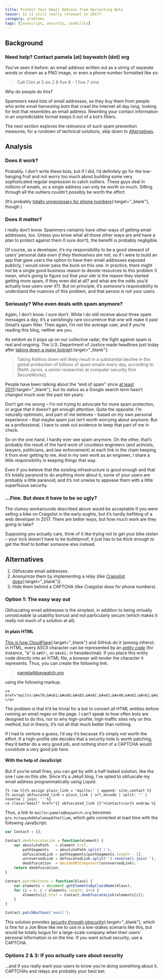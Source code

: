 ```yaml
---
title: Protect Your Email Address from Harvesting Bots
teaser: Is it still really relevant in 2017?
category: problems
tags: [javascript, security, usability]
---
```


Background
----------

### Need help? Contact pamela (at) baywatch (dot) org

You’ve seen it before: an email address written out as a string of separate words or shown as a PNG image, or even a phone number formatted like so:

> Call Clint at 5 six 2 8 five 8 - 1 five 7 nine

Why do people do this?

Spammers need lists of email addresses, so they buy them from people who write <dfn>email harvesting bots</dfn> that crawl the Internet all day long, looking for text that resembles an email address. Rewriting your contact information in an unpredictable format keeps it out of a bot’s filters.

The next section explores the _relevance_ of such spam prevention measures; for a rundown of technical solutions, skip down to [Alternatives][tldr].

Analysis
--------

### Does it work?

Probably. I don’t write these bots, but if I did, I’d definitely go for the low-hanging fruit and not worry too much about building some very sophisticated regular expression to catch outliers. These guys deal in _millions_ of emails, so a single address can only be worth so much. Sifting through all the outliers couldn’t possibly be worth the effort.

(It’s probably [totally unnecessary for phone numbers][phn]{:target="_blank"}, though.)

### Does it matter?

I really don’t know. Spammers certainly have other ways of getting email addresses, too. Unless you know what all those other ways are and have a plan to protect against them (I sure don’t), the benefit is probably negligible.

Of course, as a developer, it’s my responsibility to be a good steward of users’ personal data _even if they themselves are not,_ so if I were to build an app that gave users the option to have their email addresses exposed publicly, I would _never_ pass the buck on this one. In practice, there might not be a single good business reason to devote resources to this problem (I mean, who’s going to figure out that _your site_ is the reason they started getting more spam, if they even did at all? and what are the odds you’d actually lose users over it?). But on principle, it’s _someone’s_ responsibility to understand the nuances of this problem, and that person is not your users.

### Seriously? Who even deals with spam anymore?

Again, I don’t know. _I_ sure don’t. While I do still receive about three spam messages a day, it’s a vanishingly rare occurrence that one will make it past Gmail’s spam filter. Then again, I’m not the average user, and if you’re reading this blog, neither are you.

As seldom as it pops up on our collective radar, the fight against spam is real and ongoing. The U.S. Department of Justice made headlines just today after [taking down a major botnet][kel]{:target="_blank"}:

> Taking Kelihos down will likely result in a substantial decline in the global
> production of billions of spam emails every day, according to [Keith Jarvis,
> a senior researcher at computer security firm SecureWorks]. 

People have been talking about the “end of spam” since [at least 2011][atl]{:target="_blank"}, but its status as a Google search term hasn’t changed much over the past ten years:

<script type="text/javascript" src="https://ssl.gstatic.com/trends_nrtr/981_RC01/embed_loader.js"></script>
<script type="text/javascript">
  trends.embed.renderExploreWidget("TIMESERIES", {"comparisonItem":[{"keyword":"email spam","geo":"","time":"all"}],"category":0,"property":""}, {"exploreQuery":"date=all&q=email%20spam","guestPath":"https://trends.google.com:443/trends/embed/"});
</script>

Don’t get me wrong – I’m not trying to advocate for more spam protection, or argue that it doesn’t get enough attention. Quite the opposite: I’m naturally optimistic, and part of me believes – based on my own personal experience – that maybe spam just isn’t worth worrying about anymore. But as a professional, I have to seek out evidence to keep that part of me in check.

So on the one hand, I hardly ever see spam anymore. On the other, that’s probably the result of the hard work of countless engineers (and activists, lawyers, politicians, and law enforcement) at each link in the chain keeping it from ever getting to me. And in my own work as an engineer, I share a little responsibility in keeping things that way.

Even if you believe that the existing infrastructure is good enough and that it’s totally paranoid to do anything more about it, some of your users are probably a little paranoid, and it’s not unwise to appease them with a little superfluous security.

### ...Fine. But does it have to be so ugly?

The clumsy workarounds described above would be acceptable if you were selling a bike on Craigslist in the early aughts, but it’s hardly befitting of a web developer in 2017. There are better ways, but how much work are they going to take?

Supposing you actually care, think of it like trying not to get your bike stolen – your lock doesn’t have to be bulletproof; it just has to be thick enough to get the thief to bother someone else instead.

Alternatives
------------

1. Obfuscate email addresses.
2. Anonymize them by implementing a relay (like [Craigslist does][cl]{:target="_blank"}).
3. Hide them behind a CAPTCHA (like Craigslist does for phone numbers).

### Option 1: The easy way out

Obfuscating email addresses is the simplest, in addition to being virtually unnoticeable (a usability bonus) and not particularly secure (which makes it really not much of a solution at all).

#### In plain HTML

[This is how CloudFlare][cf]{:target="_blank"} and GitHub do it (among others): in HTML, every ASCII character can be represented by an <dfn><a href="http://www.freeformatter.com/html-entities.html" target="_blank">entity code</a></dfn> (for instance, “a” is `&#97;`, or `&#x61;` in hexadecimal). If you place this entity code directly into an HTML file, a browser will render the character it represents. Thus, you can create the following link:

> <a href="mailto:&#x70;&#x61;&#x6D;&#x65;&#x6C;&#x61;&#x40;&#x62;&#x61;&#x79;&#x77;&#x61;&#x74;&#x63;&#x68;&#x2E;&#x6F;&#x72;&#x67;">&#x70;&#x61;&#x6D;&#x65;&#x6C;&#x61;&#x40;&#x62;&#x61;&#x79;&#x77;&#x61;&#x74;&#x63;&#x68;&#x2E;&#x6F;&#x72;&#x67;</a>

using the following markup:

    <a href="mailto:&#x70;&#x61;&#x6D;&#x65;&#x6C;&#x61;&#x40;&#x62;&#x61;&#x79;&#x77;&#x61;&#x74;&#x63;&#x68;&#x2E;&#x6F;&#x72;&#x67;">&#x70;&#x61;&#x6D;&#x65;&#x6C;&#x61;&#x40;&#x62;&#x61;&#x79;&#x77;&#x61;&#x74;&#x63;&#x68;&#x2E;&#x6F;&#x72;&#x67;</a>

The problem is that it’d be trivial for a bot to convert all HTML entities before running an email regex on the page. I can’t speak to how often bots are designed to do this, nor to why high-profile, high-traffic sites rely on this method, but in theory, it’s not all that much better than nothing.

If I had to venture a guess, I’d say it’s because it’s simply not worth the effort. If a high-profile site decides that a security hole is worth patching, they’d better do a very good job, and nothing short of a CAPTCHA would constitute a very good job here.

#### With the help of JavaScript

But if you’re small fries, you can get by with a half-baked solution, like the one I use on this site. Since it’s a Jekyll blog, I’ve opted to obfuscate my email address programmatically using Liquid:

```liquid
{% raw %}{% assign plain_link = 'mailto:' | append: site.contact %}
{% assign obfuscated_link = plain_link | url_encode | split: '' | reverse | join: '' %}
<a class="email" href="{{ obfuscated_link }}">Contact</a>{% endraw %}
```

Thus, a link to `mailto:pamela@baywatch.org` becomes `gro.hctawyab04%alemapA3%otliam`, which gets corrected at load time with the following JavaScript:

```javascript
var Contact = {};

Contact.deobfuscateLink = function(element) {
    var absolutePath   = element.href,
        pathSegments   = absolutePath.split('/'),
        obfuscatedLink = pathSegments[pathSegments.length - 1],
        unreversedLink = obfuscatedLink.split('').reverse().join(''),
        deobfuscation  = decodeURIComponent(unreversedLink);
    return deobfuscation;
}

Contact.patchButtons = function(klass) {
    var elements = document.getElementsByClassName(klass);
    for (i = 0; i < elements.length; i++) {
        elements[i].href = Contact.deobfuscateLink(elements[i]);
    }
}

Contact.patchButtons('email');
```

This solution provides [security through obscurity][sto]{:target="_blank"}, which is fine for a Joe Blow like me to use in a low-stakes scenario like this, but would be totally bogus for a large-scale company when their users’ personal information is on the line. If you want actual security, use a CAPTCHA.

### Options 2 & 3: If you actually care about security

...and if you really want your users to know you’re doing something about it, CAPTCHAs and relays are probably your best bet.

[sto]: https://en.wikipedia.org/wiki/Security_through_obscurity
[phn]: https://security.stackexchange.com/a/26316
[kel]: http://www.rappler.com/technology/news/166631-us-takes-down-huge-botnet-spain-arrests-notorious-russian-hacker
[atl]: https://www.theatlantic.com/technology/archive/2011/01/the-end-of-spam/69003/
[cl]: https://www.craigslist.org/about/help/email-relay
[cf]: https://security.stackexchange.com/a/116360
[tldr]: #alternatives
